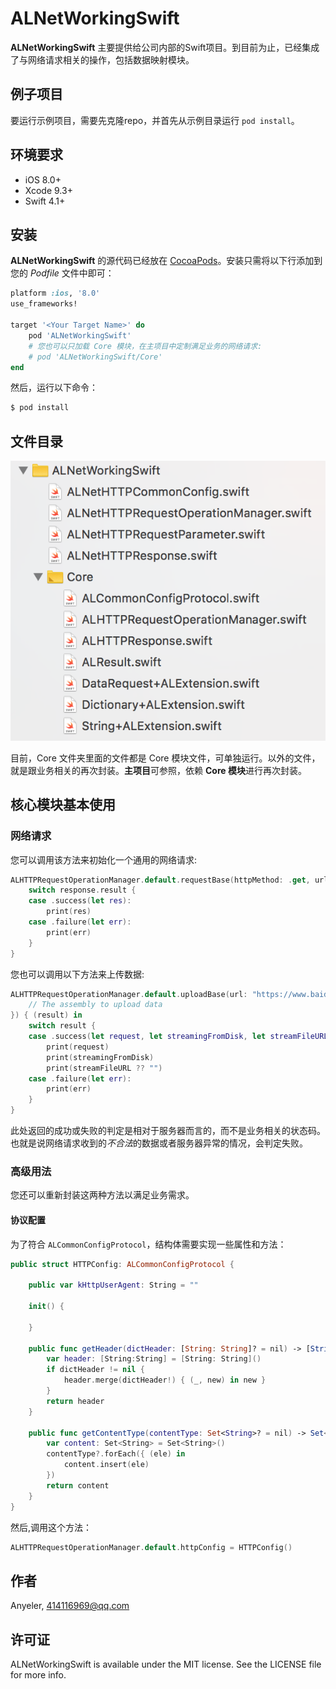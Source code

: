 # ALNetWorkingSwift

**ALNetWorkingSwift** 主要提供给公司内部的Swift项目。到目前为止，已经集成了与网络请求相关的操作，包括数据映射模块。

## 例子项目

要运行示例项目，需要先克隆repo，并首先从示例目录运行 `pod install`。

## 环境要求

- iOS 8.0+
- Xcode 9.3+
- Swift 4.1+

## 安装

**ALNetWorkingSwift** 的源代码已经放在 [CocoaPods](https://cocoapods.org)。安装只需将以下行添加到您的 *Podfile* 文件中即可：

```ruby
platform :ios, '8.0'
use_frameworks!

target '<Your Target Name>' do
    pod 'ALNetWorkingSwift'
    # 您也可以只加载 Core 模块，在主项目中定制满足业务的网络请求:
    # pod 'ALNetWorkingSwift/Core'
end
```

然后，运行以下命令：

```ruby
$ pod install
```

## 文件目录

![文件目录](./files.png)

目前，Core 文件夹里面的文件都是 Core 模块文件，可单独运行。以外的文件，就是跟业务相关的再次封装。**主项目**可参照，依赖 **Core 模块**进行再次封装。

## 核心模块基本使用

### 网络请求
您可以调用该方法来初始化一个通用的网络请求:
```swift
ALHTTPRequestOperationManager.default.requestBase(httpMethod: .get, url: "https://www.baidu.com", urlEncoding: TURLEncoding.default, parameter: nil) { (response) in        
    switch response.result {
    case .success(let res):
        print(res)
    case .failure(let err):
        print(err)
    }
}
```

您也可以调用以下方法来上传数据:

```swift
ALHTTPRequestOperationManager.default.uploadBase(url: "https://www.baidu.com", multipartFormData: { (formData) in
    // The assembly to upload data
}) { (result) in
    switch result {
    case .success(let request, let streamingFromDisk, let streamFileURL):
        print(request)
        print(streamingFromDisk)
        print(streamFileURL ?? "")
    case .failure(let err):
        print(err)
    }
}
```

此处返回的成功或失败的判定是相对于服务器而言的，而不是业务相关的状态码。也就是说网络请求收到的*不合法*的数据或者服务器异常的情况，会判定失败。

### 高级用法
您还可以重新封装这两种方法以满足业务需求。

#### 协议配置
为了符合 `ALCommonConfigProtocol`，结构体需要实现一些属性和方法：

```swift
public struct HTTPConfig: ALCommonConfigProtocol {
    
    public var kHttpUserAgent: String = ""
    
    init() {
        
    }
    
    public func getHeader(dictHeader: [String: String]? = nil) -> [String: String] {
        var header: [String:String] = [String: String]()
        if dictHeader != nil {
            header.merge(dictHeader!) { (_, new) in new }
        }
        return header
    }
    
    public func getContentType(contentType: Set<String>? = nil) -> Set<String> {
        var content: Set<String> = Set<String>()
        contentType?.forEach({ (ele) in
            content.insert(ele)
        })
        return content
    }
}
```

然后,调用这个方法：

```swift
ALHTTPRequestOperationManager.default.httpConfig = HTTPConfig()
```


## 作者

Anyeler, 414116969@qq.com

## 许可证

ALNetWorkingSwift is available under the MIT license. See the LICENSE file for more info.
